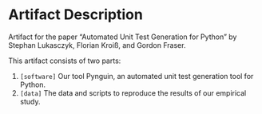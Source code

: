 # Artifact Description

Artifact for the paper “Automated Unit Test Generation for Python” by Stephan
Lukasczyk, Florian Kroiß, and Gordon Fraser.

This artifact consists of two parts:

1. `[software]` Our tool Pynguin, an automated unit test generation
   tool for Python.
2. `[data]` The data and scripts to reproduce the results of our empirical
   study.
